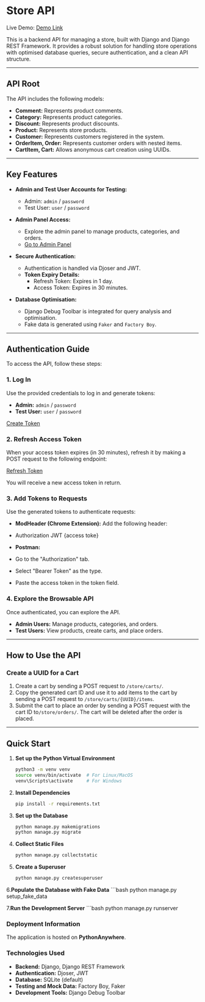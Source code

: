 # Store API  

Live Demo: [Demo Link](https://a195.pythonanywhere.com/instructions/) 

This is a backend API for managing a store, built with Django and Django REST Framework. It provides a robust solution for handling store operations with optimised database queries, secure authentication, and a clean API structure.  

---

## **API Root**  

The API includes the following models:  

- **Comment:** Represents product comments.  
- **Category:** Represents product categories.  
- **Discount:** Represents product discounts.  
- **Product:** Represents store products.  
- **Customer:** Represents customers registered in the system.  
- **OrderItem, Order:** Represents customer orders with nested items.  
- **CartItem, Cart:** Allows anonymous cart creation using UUIDs.  

---

## **Key Features**  

- **Admin and Test User Accounts for Testing:**  
  - Admin: `admin` / `password`  
  - Test User: `user` / `password`  

- **Admin Panel Access:**  
  - Explore the admin panel to manage products, categories, and orders.  
  - [Go to Admin Panel](https://a195.pythonanywhere.com/admin/)  

- **Secure Authentication:**  
  - Authentication is handled via Djoser and JWT.  
  - **Token Expiry Details:**  
    - Refresh Token: Expires in 1 day.  
    - Access Token: Expires in 30 minutes.  

- **Database Optimisation:**  
  - Django Debug Toolbar is integrated for query analysis and optimisation.  
  - Fake data is generated using `Faker` and `Factory Boy`.  

---

## **Authentication Guide**  

To access the API, follow these steps:  

### **1. Log In**  
Use the provided credentials to log in and generate tokens:  
- **Admin:** `admin` / `password`  
- **Test User:** `user` / `password`  

[Create Token](https://a195.pythonanywhere.com/auth/jwt/create/)  

### **2. Refresh Access Token**  
When your access token expires (in 30 minutes), refresh it by making a POST request to the following endpoint:  

[Refresh Token](https://a195.pythonanywhere.com/auth/jwt/refresh/)  

You will receive a new access token in return.  

### **3. Add Tokens to Requests**  
Use the generated tokens to authenticate requests:  

- **ModHeader (Chrome Extension):** Add the following header:  
- Authorization JWT {access toke}

- **Postman:**  
- Go to the "Authorization" tab.  
- Select "Bearer Token" as the type.  
- Paste the access token in the token field.  

### **4. Explore the Browsable API**  
Once authenticated, you can explore the API.  

- **Admin Users:** Manage products, categories, and orders.  
- **Test Users:** View products, create carts, and place orders.  

---

## **How to Use the API**  

### **Create a UUID for a Cart**  
1. Create a cart by sending a POST request to `/store/carts/`.  
2. Copy the generated cart ID and use it to add items to the cart by sending a POST request to `/store/carts/{UUID}/items`. 
3. Submit the cart to place an order by sending a POST request with the cart ID to`/store/orders/`. The cart will be deleted after the order is placed.  

---

## **Quick Start**  

1. **Set up the Python Virtual Environment**  
   ```bash  
   python3 -m venv venv  
   source venv/bin/activate  # For Linux/MacOS  
   venv\Scripts\activate     # For Windows  

2. **Install Dependencies**
    ```bash
    pip install -r requirements.txt  

3. **Set up the Database**
    ```bash
    python manage.py makemigrations  
    python manage.py migrate  

4. **Collect Static Files**
    ```bash
    python manage.py collectstatic  

5. **Create a Superuser**
    ```bash
    python manage.py createsuperuser  

6.**Populate the Database with Fake Data**
    ```bash
    python manage.py setup_fake_data  

7.**Run the Development Server**
    ```bash
    python manage.py runserver  



### Deployment Information  
The application is hosted on **PythonAnywhere**.  

### Technologies Used
- **Backend:** Django, Django REST Framework
- **Authentication:** Djoser, JWT
- **Database:** SQLite (default)
- **Testing and Mock Data:** Factory Boy, Faker
- **Development Tools:** Django Debug Toolbar